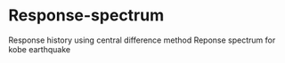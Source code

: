 # Response-spectrum

Response history using central difference method
Reponse spectrum for kobe earthquake 
